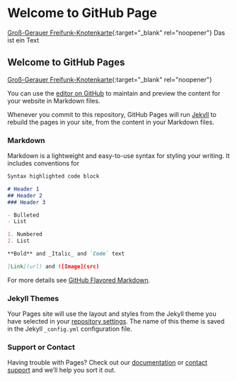 # Welcome to GitHub Page

[Groß-Gerauer Freifunk-Knotenkarte](https://github.com/freifunkgg/meshviewer){:target="_blank" rel="noopener"}
Das ist ein Text

## Welcome to GitHub Pages


[Groß-Gerauer Freifunk-Knotenkarte](https://github.com/freifunkgg/meshviewer){:target="_blank" rel="noopener"}

You can use the [editor on GitHub](https://github.com/oszilloskop/oszilloskop.github.io/edit/master/README.md) to maintain and preview the content for your website in Markdown files.

Whenever you commit to this repository, GitHub Pages will run [Jekyll](https://jekyllrb.com/) to rebuild the pages in your site, from the content in your Markdown files.

### Markdown

Markdown is a lightweight and easy-to-use syntax for styling your writing. It includes conventions for

```markdown
Syntax highlighted code block

# Header 1
## Header 2
### Header 3

- Bulleted
- List

1. Numbered
2. List

**Bold** and _Italic_ and `Code` text

[Link](url) and ![Image](src)
```

For more details see [GitHub Flavored Markdown](https://guides.github.com/features/mastering-markdown/).

### Jekyll Themes

Your Pages site will use the layout and styles from the Jekyll theme you have selected in your [repository settings](https://github.com/oszilloskop/oszilloskop.github.io/settings). The name of this theme is saved in the Jekyll `_config.yml` configuration file.

### Support or Contact

Having trouble with Pages? Check out our [documentation](https://help.github.com/categories/github-pages-basics/) or [contact support](https://github.com/contact) and we’ll help you sort it out.
